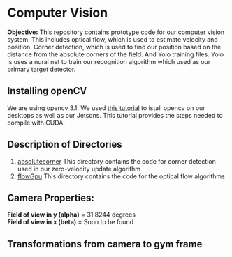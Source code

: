 # Computer Vision

**Objective:** This repository contains prototype code for our computer vision system. This includes optical flow, which is used to estimate velocity and position. Corner detection, which is used to find our position based on the distance from the absolute corners of the field. And Yolo training files. Yolo is uses a nural net to train our recognition algorithm which used as our primary target detector.
## Installing openCV

We are using opencv 3.1. We used [this tutorial](https://docs.opencv.org/trunk/d6/d15/tutorial_building_tegra_cuda.html) to istall opencv on our desktops as well as our Jetsons. This tutorial provides the steps needed to compile with CUDA.

## Description of Directories

1. [absolutecorner](absolutecorner)
   This directory contains the code for corner detection used in our zero-velocity update algorithm  
2. [flowGpu](flowGpu)
   This directory contains the code for the optical flow algorithms

## Camera Properties:

**Field of view in y (alpha)** = 31.8244 degrees  
**Field of view in x (beta)** = Soon to be found


## Transformations from camera to gym frame



